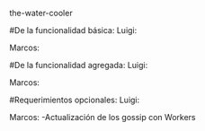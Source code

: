 the-water-cooler


#De la funcionalidad básica:
Luigi:
<!-- -Ver los gossips de los usuarios -->
<!-- -Escoger un nombre para publicar gossips -->
<!-- -Eliminar un gossip publicado por si mismo -->
<!-- -Publicar gossips -->
<!-- -Evaluar el karma de los gossips (positivo, negativo y neutral -->

Marcos:


#De la funcionalidad agregada:
Luigi:
<!-- -Ver gossips de todos los usuarios (admin) -->
<!-- -Eliminar un gossip -->
<!-- -Ver los logs de la aplicación. -->
<!-- -Recuperar un gossip. -->

Marcos:



#Requerimientos opcionales:
Luigi:
<!-- -Busqueda-->

Marcos:
-Actualización de los gossip con Workers
